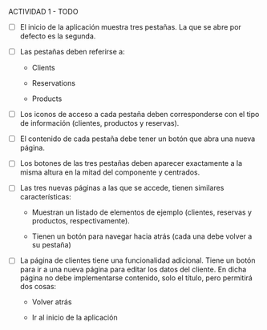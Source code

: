 ACTIVIDAD 1 - TODO

- [ ] El inicio de la aplicación muestra tres pestañas. La que se abre por defecto es la segunda.

- [ ] Las pestañas deben referirse a:

    - Clients

    - Reservations

    - Products

- [ ] Los iconos de acceso a cada pestaña deben corresponderse con el tipo de información (clientes, productos y reservas).

- [ ] El contenido de cada pestaña debe tener un botón que abra una nueva página.

- [ ] Los botones de las tres pestañas deben aparecer exactamente a la misma altura en la mitad del componente y centrados.

- [ ] Las tres nuevas páginas a las que se accede, tienen similares características:

    - Muestran un listado de elementos de ejemplo (clientes, reservas y productos, respectivamente).

    - Tienen un botón para navegar hacia atrás (cada una debe volver a su pestaña)

- [ ] La página de clientes tiene una funcionalidad adicional. Tiene un botón para ir a una nueva página para editar los datos del cliente. En dicha página no debe implementarse contenido, solo el título, pero permitirá dos cosas:

    - Volver atrás

    - Ir al inicio de la aplicación